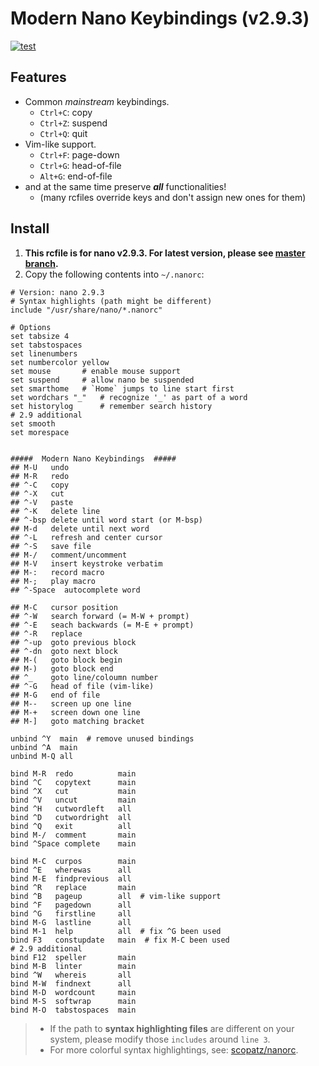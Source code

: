 # Modern Nano Keybindings (v2.9.3)

[![test](https://github.com/davidhcefx/Modern-Nano-Keybindings/actions/workflows/test.yml/badge.svg?branch=v2.9.3)](https://github.com/davidhcefx/Modern-Nano-Keybindings/actions/workflows/test.yml)

## Features

- Common _mainstream_ keybindings.
    + `Ctrl+C`: copy
    + `Ctrl+Z`: suspend
    + `Ctrl+Q`: quit
- Vim-like support.
    + `Ctrl+F`: page-down
    + `Ctrl+G`: head-of-file
    + `Alt+G`: end-of-file
- and at the same time preserve ***all*** functionalities!
    + (many rcfiles override keys and don't assign new ones for them)

## Install

1. **This rcfile is for nano v2.9.3. For latest version, please see [master branch](https://github.com/davidhcefx/Modern-Nano-Keybindings).**
2. Copy the following contents into `~/.nanorc`:

```nanorc
# Version: nano 2.9.3
# Syntax highlights (path might be different)
include "/usr/share/nano/*.nanorc"

# Options
set tabsize 4
set tabstospaces
set linenumbers
set numbercolor yellow
set mouse       # enable mouse support
set suspend     # allow nano be suspended
set smarthome   # `Home` jumps to line start first
set wordchars "_"   # recognize '_' as part of a word
set historylog      # remember search history
# 2.9 additional
set smooth
set morespace


#####  Modern Nano Keybindings  #####
## M-U   undo
## M-R   redo
## ^-C   copy
## ^-X   cut
## ^-V   paste
## ^-K   delete line
## ^-bsp delete until word start (or M-bsp)
## M-d   delete until next word
## ^-L   refresh and center cursor
## ^-S   save file
## M-/   comment/uncomment
## M-V   insert keystroke verbatim
## M-:   record macro
## M-;   play macro
## ^-Space  autocomplete word

## M-C   cursor position
## ^-W   search forward (= M-W + prompt)
## ^-E   seach backwards (= M-E + prompt)
## ^-R   replace
## ^-up  goto previous block
## ^-dn  goto next block
## M-(   goto block begin
## M-)   goto block end
## ^_    goto line/coloumn number
## ^-G   head of file (vim-like)
## M-G   end of file
## M--   screen up one line
## M-+   screen down one line
## M-]   goto matching bracket

unbind ^Y  main  # remove unused bindings
unbind ^A  main
unbind M-Q all

bind M-R  redo          main
bind ^C   copytext      main
bind ^X   cut           main
bind ^V   uncut         main
bind ^H   cutwordleft   all
bind ^D   cutwordright  all
bind ^Q   exit          all
bind M-/  comment       main
bind ^Space complete    main

bind M-C  curpos        main
bind ^E   wherewas      all
bind M-E  findprevious  all
bind ^R   replace       main
bind ^B   pageup        all  # vim-like support
bind ^F   pagedown      all
bind ^G   firstline     all
bind M-G  lastline      all
bind M-1  help          all  # fix ^G been used
bind F3   constupdate   main  # fix M-C been used
# 2.9 additional
bind F12  speller       main
bind M-B  linter        main
bind ^W   whereis       all
bind M-W  findnext      all
bind M-D  wordcount     main
bind M-S  softwrap      main
bind M-O  tabstospaces  main
```

> - If the path to **syntax highlighting files** are different on your system, please modify those `includes` around `line 3`.
> - For more colorful syntax highlightings, see: [scopatz/nanorc](https://github.com/scopatz/nanorc).
